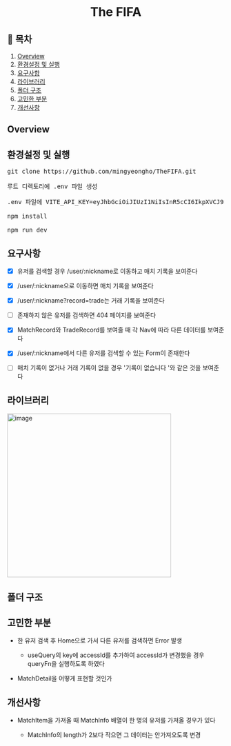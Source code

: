 <h1 align='center'>The FIFA</h1>

## 📖 목차

<ol>
    <li>
        <a href='#overview'>Overview</a>
    </li>
    <li>
        <a href='#run'>환경설정 및 실행</a>
    </li>
    <li>
        <a href='#features'>요구사항</a>
    </li>
    <li>
        <a href='#library'>라이브러리</a>
    </li>
    <li>
        <a href='#structure'>폴더 구조</a>
    </li>
    <li>
        <a href='#agonize'>고민한 부분</a>
    </li>
    <li>
        <a href='#improve'>개선사항</a>
    </li>
    
</ol>

<h2 id='overview'>Overview</h2>

<h2 id='run'>환경설정 및 실행</h2>

<pre>
git clone https://github.com/mingyeongho/TheFIFA.git

루트 디렉토리에 .env 파일 생성

.env 파일에 VITE_API_KEY=eyJhbGciOiJIUzI1NiIsInR5cCI6IkpXVCJ9.eyJYLUFwcC1SYXRlLUxpbWl0IjoiMjAwMDA6MTAiLCJhY2NvdW50X2lkIjoiOTkwNTAxMzA3IiwiYXV0aF9pZCI6IjQiLCJleHAiOjE3MzA0NzQ0NTksImlhdCI6MTY2NzQwMjQ1OSwibmJmIjoxNjY3NDAyNDU5LCJzZXJ2aWNlX2lkIjoiNDMwMDExNDgxIiwidG9rZW5fdHlwZSI6IkFjY2Vzc1Rva2VuIn0.EYTRexKJMPOEFwbR8SKUfoDM734OKXFDIBEJVDp1vh4 추가

npm install

npm run dev
</pre>

<h2 id='features'>요구사항</h2>

- [x] 유저를 검색할 경우 /user/:nickname로 이동하고 매치 기록을 보여준다

- [x] /user/:nickname으로 이동하면 매치 기록을 보여준다

- [x] /user/:nickname?record=trade는 거래 기록을 보여준다

- [ ] 존재하지 않은 유저를 검색하면 404 페이지를 보여준다

- [x] MatchRecord와 TradeRecord를 보여줄 때 각 Nav에 따라 다른 데이터를 보여준다

- [x] /user/:nickname에서 다른 유저를 검색할 수 있는 Form이 존재한다

- [ ] 매치 기록이 없거나 거래 기록이 없을 경우 '기록이 없습니다 '와 같은 것을 보여준다

<h2 id='library'>라이브러리</h2>

<img width="380" alt="image" src="https://user-images.githubusercontent.com/57670160/215244537-b50d10e0-4d8f-4d87-8748-732368df6527.png">

<h2 id='structure'>폴더 구조</h2>

<h2 id='agonize'>고민한 부분</h2>

- 한 유저 검색 후 Home으로 가서 다른 유저를 검색하면 Error 발생

  - useQuery의 key에 accessId를 추가하여 accessId가 변경했을 경우 queryFn을 실행하도록 하였다

- MatchDetail을 어떻게 표현할 것인가

<h2 id='improve'>개선사항</h2>

- MatchItem을 가져올 때 MatchInfo 배열이 한 명의 유저를 가져올 경우가 있다

  - MatchInfo의 length가 2보다 작으면 그 데이터는 안가져오도록 변경
